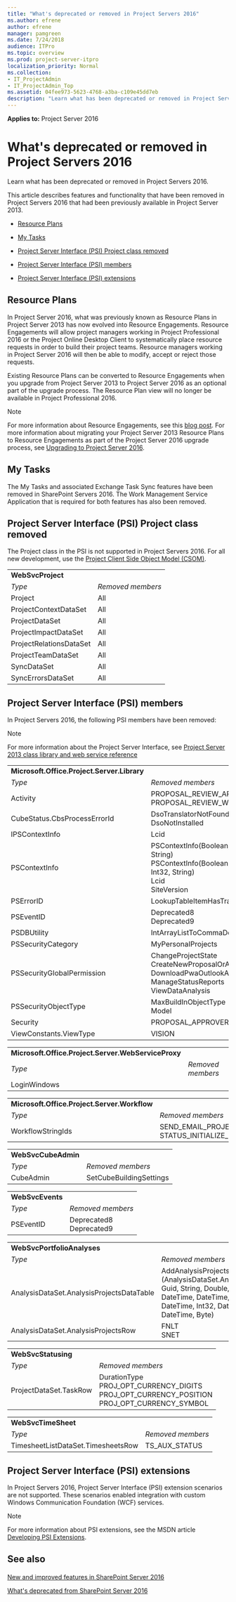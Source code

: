 ```yaml
---
title: "What's deprecated or removed in Project Servers 2016"
ms.author: efrene
author: efrene
manager: pamgreen
ms.date: 7/24/2018
audience: ITPro
ms.topic: overview
ms.prod: project-server-itpro
localization_priority: Normal
ms.collection:
- IT_ProjectAdmin
- IT_ProjectAdmin_Top
ms.assetid: 04fee973-5623-4768-a3ba-c109e45dd7eb
description: "Learn what has been deprecated or removed in Project Servers 2016."
---
```

**Applies to:** Project Server 2016

# What's deprecated or removed in Project Servers 2016 
Learn what has been deprecated or removed in Project Servers 2016.
  
This article describes features and functionality that have been removed in Project Servers 2016 that had been previously available in Project Server 2013.
  
- [Resource Plans](what-s-deprecated-or-removed-in-project-server-2016.md#RePlan)
    
- [My Tasks](what-s-deprecated-or-removed-in-project-server-2016.md#MyTasks)
    
- [Project Server Interface (PSI) Project class removed](what-s-deprecated-or-removed-in-project-server-2016.md#ProjectClass)
    
- [Project Server Interface (PSI) members](what-s-deprecated-or-removed-in-project-server-2016.md#PSImem)
    
- [Project Server Interface (PSI) extensions](what-s-deprecated-or-removed-in-project-server-2016.md#PSIext)
    
## Resource Plans
<a name="RePlan"> </a>

In Project Server 2016, what was previously known as Resource Plans in Project Server 2013 has now evolved into Resource Engagements. Resource Engagements will allow project managers working in Project Professional 2016 or the Project Online Desktop Client to systematically place resource requests in order to build their project teams. Resource managers working in Project Server 2016 will then be able to modify, accept or reject those requests. 
  
Existing Resource Plans can be converted to Resource Engagements when you upgrade from Project Server 2013 to Project Server 2016 as an optional part of the upgrade process. The Resource Plan view will no longer be available in Project Professional 2016.
  
> [!NOTE]
> For more information about Resource Engagements, see this [blog post](https://go.microsoft.com/fwlink/?LinkID=620823&amp;clcid=0x409). For more information about migrating your Project Server 2013 Resource Plans to Resource Engagements as part of the Project Server 2016 upgrade process, see [Upgrading to Project Server 2016](upgrading-to-project-server-2016.md). 
  
## My Tasks
<a name="MyTasks"> </a>

The My Tasks and associated Exchange Task Sync features have been removed in SharePoint Servers 2016. The Work Management Service Application that is required for both features has also been removed.
  
## Project Server Interface (PSI) Project class removed
<a name="ProjectClass"> </a>

The Project class in the PSI is not supported in Project Servers 2016. For all new development, use the [Project Client Side Object Model (CSOM)](https://go.microsoft.com/fwlink/p/?LinkId=798162&amp;clcid=0x409).
  
|||
|:-----|:-----|
|**WebSvcProject** <br/> | |
| *Type*  <br/> | *Removed members*  <br/> |
|Project  <br/> |All  <br/> |
|ProjectContextDataSet  <br/> |All  <br/> |
|ProjectDataSet  <br/> |All  <br/> |
|ProjectImpactDataSet  <br/> |All  <br/> |
|ProjectRelationsDataSet  <br/> |All  <br/> |
|ProjectTeamDataSet  <br/> |All  <br/> |
|SyncDataSet  <br/> |All  <br/> |
|SyncErrorsDataSet  <br/> |All  <br/> |
   
## Project Server Interface (PSI) members
<a name="PSImem"> </a>

In Project Servers 2016, the following PSI members have been removed: 
  
> [!NOTE]
> For more information about the Project Server Interface, see [Project Server 2013 class library and web service reference](https://go.microsoft.com/fwlink/p/?LinkId=623030)
  
|||
|:-----|:-----|
|**Microsoft.Office.Project.Server.Library** <br/> | |
| *Type*  <br/> | *Removed members*  <br/> |
|Activity  <br/> |PROPOSAL_REVIEW_APPROVAL_FEATURE_UID  <br/> PROPOSAL_REVIEW_WORKFLOW_FEATURE_UID  <br/> |
|CubeStatus.CbsProcessErrorId  <br/> |DsoTranslatorNotFound  <br/> DsoNotInstalled  <br/> |
|IPSContextInfo  <br/> |Lcid  <br/> |
|PSContextInfo  <br/> |PSContextInfo(Boolean, String, Guid, Guid, Guid, String)  <br/> PSContextInfo(Boolean, String, Guid, Guid, Guid, Int32, String)  <br/> Lcid  <br/> SiteVersion  <br/> |
|PSErrorID  <br/> |LookupTableItemHasTrailingOrLeadingWhitespace  <br/> |
|PSEventID  <br/> |Deprecated8  <br/> Deprecated9  <br/> |
|PSDBUtility  <br/> |IntArrayListToCommaDelimitedString  <br/> |
|PSSecurityCategory  <br/> |MyPersonaIProjects  <br/> |
|PSSecurityGIobaIPermission  <br/> |ChangeProjectState  <br/> CreateNewProposalOrActivity  <br/> DownloadPwaOutlookAddIn  <br/> ManageStatusReports  <br/> ViewDataAnalysis  <br/> |
|PSSecurityObjectType  <br/> |MaxBuildInObjectType  <br/> Model  <br/> |
|Security  <br/> |PROPOSAL_APPROVERS_GROUP_UID  <br/> |
|ViewConstants.ViewType  <br/> |VISION  <br/> |
   
|||
|:-----|:-----|
|**Microsoft.Office.Project.Server.WebServiceProxy** <br/> | |
| *Type*  <br/> | *Removed members*  <br/> |
|LoginWindows  <br/> |<all>  <br/> |
   
|||
|:-----|:-----|
|**Microsoft.Office.Project.Server.Workflow** <br/> | |
| *Type*  <br/> | *Removed members*  <br/> |
|WorkflowStringIds  <br/> |SEND_EMAIL_PROJECT_COMPLETED_BODY  <br/> STATUS_INITIALIZE_FAILED_INVALID_PROJECT  <br/> |
   
|||
|:-----|:-----|
|**WebSvcCubeAdmin** <br/> | |
| *Type*  <br/> | *Removed members*  <br/> |
|CubeAdmin  <br/> |SetCubeBuiIdingSettings  <br/> |
   
|||
|:-----|:-----|
|**WebSvcEvents** <br/> | |
| *Type*  <br/> | *Removed members*  <br/> |
|PSEventID  <br/> |Deprecated8  <br/> Deprecated9  <br/> |
   
|||
|:-----|:-----|
|**WebSvcPortfolioAnalyses** <br/> | |
| *Type*  <br/> | *Removed members*  <br/> |
|AnalysisDataSet.AnalysisProjectsDataTable  <br/> |AddAnalysisProjectsRow (AnalysisDataSet.AnalysisRow, Guid, String, Double, Double, DateTime, DateTime, DateTime, Int32, DateTime, DateTime, Byte)  <br/> |
|AnalysisDataSet.AnalysisProjectsRow  <br/> |FNLT  <br/> SNET  <br/> |
   
|||
|:-----|:-----|
|**WebSvcStatusing** <br/> | |
| *Type*  <br/> | *Removed members*  <br/> |
|ProjectDataSet.TaskRow  <br/> |DurationType  <br/> PROJ_OPT_CURRENCY_DIGITS  <br/> PROJ_OPT_CURRENCY_POSITION  <br/> PROJ_OPT_CURRENCY_SYMBOL  <br/> |
   
|||
|:-----|:-----|
|**WebSvcTimeSheet** <br/> | |
| *Type*  <br/> | *Removed members*  <br/> |
|TimesheetListDataSet.TimesheetsRow  <br/> |TS_AUX_STATUS  <br/> |
   
## Project Server Interface (PSI) extensions
<a name="PSIext"> </a>

In Project Servers 2016, Project Server Interface (PSI) extension scenarios are not supported. These scenarios enabled integration with custom Windows Communication Foundation (WCF) services. 
  
> [!NOTE]
> For more information about PSI extensions, see the MSDN article [Developing PSI Extensions](https://go.microsoft.com/fwlink/p/?LinkId=623772). 
  
## See also
<a name="PSIext"> </a>

#### 


[New and improved features in SharePoint Server 2016](https://docs.microsoft.com/SharePoint/what-s-new/new-and-improved-features-in-sharepoint-server-2016)

[What's deprecated from SharePoint Server 2016](https://docs.microsoft.com/SharePoint/what-s-new/what-s-deprecated-or-removed-from-sharepoint-server-2016)




